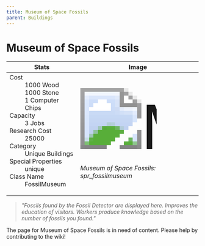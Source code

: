 ```yaml
---
title: Museum of Space Fossils
parent: Buildings
---
```

# Museum of Space Fossils

[//]: # (Pre-generated content)
<table><thead><tr><th>Stats</th><th>Image</th></tr></thead><tbody><tr><td><dl><dt>Cost</dt><dd>1000 Wood<br>1000 Stone<br>1 Computer Chips</dd><dt>Capacity</dt><dd>3 Jobs</dd><dt>Research Cost</dt><dd>25000</dd><dt>Category</dt><dd>Unique Buildings</dd><dt>Special Properties</dt><dd>unique</dd><dt>Class Name</dt><dd>FossilMuseum</dd></dl></td><td><style>.building-image {width: 200px;height: 200px;overflow: hidden;position: relative;}.building-image img {image-rendering: pixelated;object-fit: none;transform: scale(10);transform-origin: left top;position: absolute;left: 0;top: 0;}</style><div class="building-image"><img style="object-position: -824px -825px;" src="https://tfe2-wiki.github.io/assets/sprites.png" alt="Museum of Space Fossils Back"><img style="object-position: -802px -825px;" src="https://tfe2-wiki.github.io/assets/sprites.png" alt="Museum of Space Fossils"></div><i>Museum of Space Fossils: spr_fossilmuseum</i></td></tr></tbody></table><blockquote><i>"Fossils found by the Fossil Detector are displayed here. Improves the education of visitors. Workers produce knowledge based on the number of fossils you found."</i></blockquote>

The page for Museum of Space Fossils is in need of content. Please help by contributing to the wiki!
